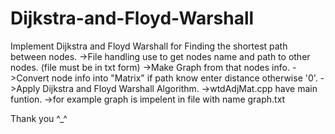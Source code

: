 # Dijkstra-and-Floyd-Warshall
Implement Dijkstra and Floyd Warshall for Finding the shortest path between nodes.
->File handling use to get nodes name and path to other nodes. (file must be in txt form)
->Make Graph from that nodes info.
->Convert node info into "Matrix" if path know enter distance otherwise '0'.
->Apply Dijkstra and Floyd Warshall Algorithm.
->wtdAdjMat.cpp have main funtion.
->for example graph is impelent in file with name graph.txt

Thank you ^_^
